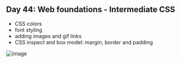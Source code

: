 ## Day 44: Web foundations - Intermediate CSS

- CSS colors
- font styling
- adding images and gif links
- CSS inspect and box model: margin, border and padding

![image](https://github.com/user-attachments/assets/6821fcb9-e2e9-4951-a5e9-9280c868eb5d)
